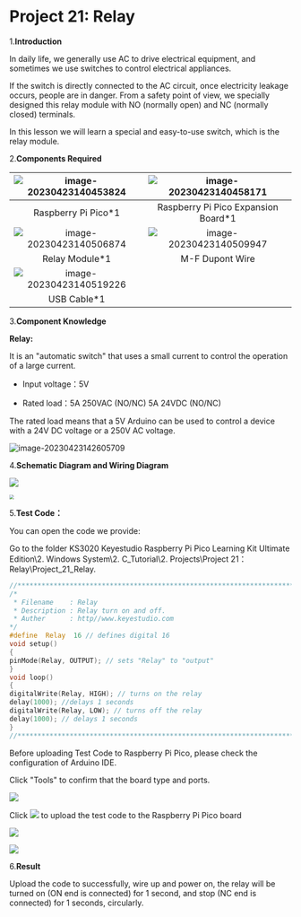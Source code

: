 # Project 21: Relay

1.**Introduction**

In daily life, we generally use AC to drive electrical equipment, and sometimes we use switches to control electrical appliances. 

If the switch is directly connected to the AC circuit, once electricity leakage occurs, people are in danger. From a safety point of view, we specially designed this relay module with NO (normally open) and NC (normally closed) terminals. 

In this lesson we will learn a special and easy-to-use switch, which is the relay module.



2.**Components Required**

| ![image-20230423140453824](media/image-20230423140453824.png) | ![image-20230423140458171](media/image-20230423140458171.png) |
| :----------------------------------------------------------: | :----------------------------------------------------------: |
|                     Raspberry Pi Pico*1                      |             Raspberry Pi Pico Expansion Board*1              |
| ![image-20230423140506874](media/image-20230423140506874.png) | ![image-20230423140509947](media/image-20230423140509947.png) |
|                        Relay Module*1                        |                       M-F Dupont Wire                        |
| ![image-20230423140519226](media/image-20230423140519226.png) |                                                              |
|                         USB Cable*1                          |                                                              |



3.**Component Knowledge**

**Relay:** 

It is an "automatic switch" that uses a small current to control the operation of a large current.

- Input voltage：5V

- Rated load：5A 250VAC (NO/NC) 5A 24VDC (NO/NC)


The rated load means that a 5V Arduino can be used to control a device with a 24V DC voltage or a 250V AC voltage.

![image-20230423142605709](media/image-20230423142605709.png)



4.**Schematic Diagram and Wiring Diagram**

![](/media/bfe4e5e68d12e715c50f8aa5797a689c.png)

<img src="/media/0e76ea13b2034301be2ecdfde7f21f1e.png" style="zoom:50%;" />

5.**Test Code：**

You can open the code we provide:

Go to the folder KS3020 Keyestudio Raspberry Pi Pico Learning Kit Ultimate Edition\\2. Windows System\\2. C\_Tutorial\\2. Projects\\Project 21：Relay\\Project\_21\_Relay.

```c
//**********************************************************************************
/*
 * Filename    : Relay
 * Description : Relay turn on and off.
 * Auther      : http//www.keyestudio.com
*/
#define  Relay  16 // defines digital 16
void setup()
{
pinMode(Relay, OUTPUT); // sets "Relay" to "output"
}
void loop()
{
digitalWrite(Relay, HIGH); // turns on the relay
delay(1000); //delays 1 seconds
digitalWrite(Relay, LOW); // turns off the relay
delay(1000); // delays 1 seconds
}
//************************************************************************
```


Before uploading Test Code to Raspberry Pi Pico, please check the configuration of Arduino IDE.

Click "Tools" to confirm that the board type and ports.

![](/media/6f7d673ea84dcb3c1f4a9f45a120aede.png)

Click ![](/media/b0d41283bf5ae66d2d5ab45db15331ba.png) to upload the test code to the Raspberry Pi Pico board

![](/media/0bb4f68dce4e2b0b93002183cf76a6a1.png)

![](/media/60d4972ad22ae3bd3a745e8c2db50d83.png)

6.**Result**

Upload the code to successfully, wire up and power on, the relay will be turned on (ON end is connected) for 1 second, and stop (NC end is connected) for 1 seconds, circularly.
